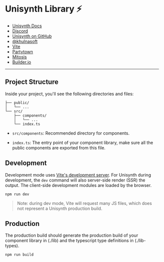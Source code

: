 # Unisynth Library ⚡️

- [Unisynth Docs](https://unisynth.dev/)
- [Discord](https://unisynth.dev/chat)
- [Unisynth on GitHub](https://github.com/khulnasoft/unisynth)
- [@khulnasoft](https://twitter.com/khulnasoft)
- [Vite](https://vitejs.dev/)
- [Partytown](https://partytown.builder.io/)
- [Mitosis](https://github.com/BuilderIO/mitosis)
- [Builder.io](https://www.builder.io/)

---

## Project Structure

Inside your project, you'll see the following directories and files:

```
├── public/
│   └── ...
└── src/
    ├── components/
    │   └── ...
    └── index.ts
```

- `src/components`: Recommended directory for components.

- `index.ts`: The entry point of your component library, make sure all the public components are exported from this file.

## Development

Development mode uses [Vite's development server](https://vitejs.dev/). For Unisynth during development, the `dev` command will also server-side render (SSR) the output. The client-side development modules are loaded by the browser.

```
npm run dev
```

> Note: during dev mode, Vite will request many JS files, which does not represent a Unisynth production build.

## Production

The production build should generate the production build of your component library in (./lib) and the typescript type definitions in (./lib-types).

```
npm run build
```
